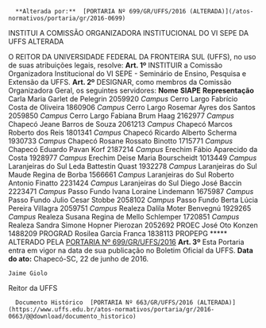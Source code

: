       **Alterada por:**  [PORTARIA Nº 699/GR/UFFS/2016 (ALTERADA)](/atos-normativos/portaria/gr/2016-0699) 

   INSTITUI A COMISSÃO ORGANIZADORA INSTITUCIONAL DO VI SEPE DA UFFS ALTERADA  

 O REITOR DA UNIVERSIDADE FEDERAL DA FRONTEIRA SUL (UFFS), no uso de suas atribuições legais, resolve:   **Art. 1º** INSTITUIR a Comissão Organizadora Institucional do VI SEPE - Seminário de Ensino, Pesquisa e Extensão da UFFS.   **Art. 2º** DESIGNAR, como membros da Comissão Organizadora Geral, os seguintes servidores:      **Nome**     **SIAPE**     **Representação**      Carla Maria Garlet de Pelegrin    2059920     *Campus*  Cerro Largo      Fabrício Costa de Oliveira    1860906     *Campus*  Cerro Largo      Rosemar Ayres dos Santos    2059850     *Campus*  Cerro Largo      Fabiana Brum Haag    2162977     *Campus*  Chapecó      Jeane Barros de Souza    2061213     *Campus*  Chapecó      Marcos Roberto dos Reis    1801341     *Campus*  Chapecó      Ricardo Alberto Scherma    1930733     *Campus*  Chapecó      Rosane Rossato Binotto    1715771     *Campus*  Chapecó      Eduardo Pavan Korf    2187214     *Campus*  Erechim      Fábio Aparecido da Costa    1928977     *Campus*  Erechim      Deise Maria Bourscheidt    1013449     *Campus*  Laranjeiras do Sul      Leda Battestin Quast    1932278     *Campus*  Laranjeiras do Sul      Maude Regina de Borba    1566661     *Campus*  Laranjeiras do Sul      Roberto Antonio Finatto    2231424     *Campus*  Laranjeiras do Sul      Diego José Baccin    2223471     *Campus*  Passo Fundo      Ivana Loraine Lindemann    1675987     *Campus*  Passo Fundo      Julio Cesar Stobbe    2058102     *Campus*  Passo Fundo      Berta Lúcia Pereira Villagra    2059751     *Campus*  Realeza      Dalila Moter Benvegnú    1929265     *Campus*  Realeza      Susana Regina de Mello Schlemper    1720851     *Campus*  Realeza      Sandra Simone Hopner Pierozan    2052692    PROEC      José Oto Konzen    1488209    PROGRAD      Rosilea Garcia Franca    1838113    PROPEPG      ***** ALTERADO PELA [PORTARIA Nº 699/GR/UFFS/2016](https://www.uffs.edu.br/atos-normativos/portaria/gr/2016-0699)    **Art. 3º** Esta Portaria entra em vigor na data de sua publicação no Boletim Oficial da UFFS.      **Data do ato:** Chapecó-SC, 22 de junho de 2016.   
 

    Jaime Giolo   
 Reitor da UFFS 

      Documento Histórico  [PORTARIA Nº 663/GR/UFFS/2016 (ALTERADA)](https://www.uffs.edu.br/atos-normativos/portaria/gr/2016-0663/@@download/documento_historico)     
      